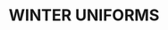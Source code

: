 ---
title: "WINTER UNIFORMS"
price: "TBA"
desc: "Opis nije dostupan"
img_path: "/assets/img/A.MIG-7020.jpg"
brand: AMMO
available: true
cat: "acrylics"
subcat: "ACRYLIC FIGURES SETS   (4 x 17mL jars) new formula for figures!"
subsubcat: "SS"
---